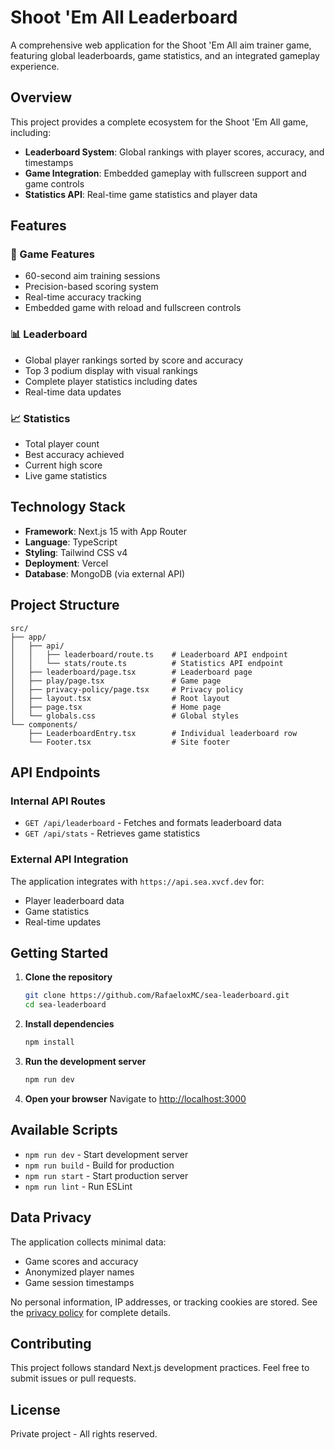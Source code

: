 # Shoot 'Em All Leaderboard

A comprehensive web application for the Shoot 'Em All aim trainer game, featuring global leaderboards, game statistics, and an integrated gameplay experience.

## Overview

This project provides a complete ecosystem for the Shoot 'Em All game, including:

-   **Leaderboard System**: Global rankings with player scores, accuracy, and timestamps
-   **Game Integration**: Embedded gameplay with fullscreen support and game controls
-   **Statistics API**: Real-time game statistics and player data

## Features

### 🎯 Game Features

-   60-second aim training sessions
-   Precision-based scoring system
-   Real-time accuracy tracking
-   Embedded game with reload and fullscreen controls

### 📊 Leaderboard

-   Global player rankings sorted by score and accuracy
-   Top 3 podium display with visual rankings
-   Complete player statistics including dates
-   Real-time data updates

### 📈 Statistics

-   Total player count
-   Best accuracy achieved
-   Current high score
-   Live game statistics

## Technology Stack

-   **Framework**: Next.js 15 with App Router
-   **Language**: TypeScript
-   **Styling**: Tailwind CSS v4
-   **Deployment**: Vercel
-   **Database**: MongoDB (via external API)

## Project Structure

```
src/
├── app/
│   ├── api/
│   │   ├── leaderboard/route.ts    # Leaderboard API endpoint
│   │   └── stats/route.ts          # Statistics API endpoint
│   ├── leaderboard/page.tsx        # Leaderboard page
│   ├── play/page.tsx               # Game page
│   ├── privacy-policy/page.tsx     # Privacy policy
│   ├── layout.tsx                  # Root layout
│   ├── page.tsx                    # Home page
│   └── globals.css                 # Global styles
└── components/
    ├── LeaderboardEntry.tsx        # Individual leaderboard row
    └── Footer.tsx                  # Site footer
```

## API Endpoints

### Internal API Routes

-   `GET /api/leaderboard` - Fetches and formats leaderboard data
-   `GET /api/stats` - Retrieves game statistics

### External API Integration

The application integrates with `https://api.sea.xvcf.dev` for:

-   Player leaderboard data
-   Game statistics
-   Real-time updates

## Getting Started

1. **Clone the repository**

    ```bash
    git clone https://github.com/RafaeloxMC/sea-leaderboard.git
    cd sea-leaderboard
    ```

2. **Install dependencies**

    ```bash
    npm install
    ```

3. **Run the development server**

    ```bash
    npm run dev
    ```

4. **Open your browser**
   Navigate to [http://localhost:3000](http://localhost:3000)

## Available Scripts

-   `npm run dev` - Start development server
-   `npm run build` - Build for production
-   `npm run start` - Start production server
-   `npm run lint` - Run ESLint

## Data Privacy

The application collects minimal data:

-   Game scores and accuracy
-   Anonymized player names
-   Game session timestamps

No personal information, IP addresses, or tracking cookies are stored. See the [privacy policy](src/app/privacy-policy/page.tsx) for complete details.

## Contributing

This project follows standard Next.js development practices. Feel free to submit issues or pull requests.

## License

Private project - All rights reserved.
